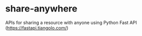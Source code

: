 # share-anywhere
APIs for sharing a resource with anyone using Python Fast API (https://fastapi.tiangolo.com/)
